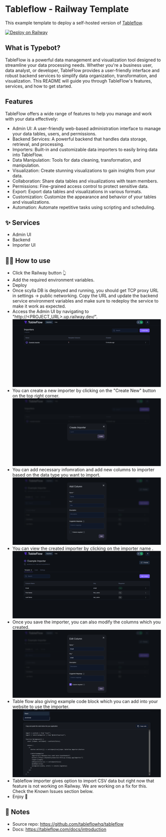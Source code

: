 # Tableflow - Railway Template

This example template to deploy a self-hosted version of [Tableflow](https://tableflow.com/). 

[![Deploy on Railway](https://railway.app/button.svg)](https://railway.app/template/Zj8toL?referralCode=HT4TtK)

## What is Typebot?
TableFlow is a powerful data management and visualization tool designed to streamline your data processing needs. Whether you're a business user, data analyst, or developer, TableFlow provides a user-friendly interface and robust backend services to simplify data organization, transformation, and visualization. This README will guide you through TableFlow's features, services, and how to get started.

## Features
TableFlow offers a wide range of features to help you manage and work with your data effectively:

- Admin UI: A user-friendly web-based administration interface to manage your data tables, users, and permissions.
- Backend Services: A powerful backend that handles data storage, retrieval, and processing.
- Importers: Built-in and customizable data importers to easily bring data into TableFlow.
- Data Manipulation: Tools for data cleaning, transformation, and manipulation.
- Visualization: Create stunning visualizations to gain insights from your data.
- Collaboration: Share data tables and visualizations with team members.
- Permissions: Fine-grained access control to protect sensitive data.
- Export: Export data tables and visualizations in various formats.
- Customization: Customize the appearance and behavior of your tables and visualizations.
- Automation: Automate repetitive tasks using scripting and scheduling.

## ✨ Services

- Admin UI
- Backend
- Importer UI

## 💁‍♀️ How to use

- Click the Railway button 👆
- Add the required environment variables. 
- Deploy
- Once scylla DB is deployed and running, you should get TCP proxy URL in settings -> public networking. Copy the URL and update the backend service environment variables and make sure to redeploy the service to make it work as expected.
- Access the Admin UI by navigating to "http://\<PROJECT_URL\>.up.railway.dev/". 
![Dashboard](img/admin-dashboard.png)
- You can create a new importer by clicking on the "Create New" button on the top right corner.
![importer](img/new_importer.png)
- You can add necessary infomration and add new columns to importer based on the data type you want to import.
![column](img/Add_column.png)
- You can view the created importer by clicking on the importer name .
![view](img/example_importer.png)
- Once you save the importer, you can also modify the columns which you created.
![edit](img/edit_column.png)
- Table flow also giving example code block which you can add into your website to use the importer.
![code](img/code_block.png)
- Tableflow importer gives option to import CSV data but right now that feature is not working on Railway. We are working on a fix for this. Check the Known Issues section below.
- Enjoy 🎉

## 📝 Notes

- Source repo: https://github.com/tableflowhq/tableflow
- Docs: https://tableflow.com/docs/introduction